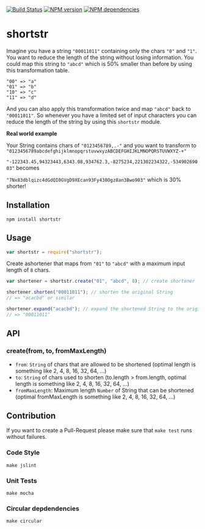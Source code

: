 [![Build Status](https://secure.travis-ci.org/michaelwittig/node-shortstr.png)](http://travis-ci.org/michaelwittig/node-shortstr)
[![NPM version](https://badge.fury.io/js/shortstr.png)](http://badge.fury.io/js/shortstr)
[![NPM dependencies](https://david-dm.org/michaelwittig/node-shortstr.png)](https://david-dm.org/michaelwittig/node-shortstr)

# shortstr

Imagine you have a string `"00011011"` containing only the chars `"0"` and `"1"`. You want to reduce the length of the string without losing information. You could map this string to `"abcd"` which is 50% smaller than before by using this transformation table.

	"00" => "a"
	"01" => "b"
	"10" => "c"
	"11" => "d"

And you can also apply this transformation twice and map `"abcd"` back to `"00011011"`. So whenever you have a limited set of input characters you can reduce the length of the string by using this `shortstr` module.

**Real world example**

Your String contains chars of `"0123456789,.-"` and you want to transform to `"0123456789abcdefghijklmnopqrstuvwxyzABCDEFGHIJKLMNOPQRSTUVWXYZ-+"`
		
`"-122343.45,94323443,6343.08,934762.3,-8275234,221302234322,-53490269003"` becomes 

`"7Nx83dblqizc4dGdQI0GVgD9XEcan93Fy438Ogz8an3Bwo903"` which is 30% shorter!

## Installation

```
npm install shortstr
```

## Usage

```javascript
var shortstr = require("shortstr");
```

Create ashortener that maps from `"01"` to `"abcd"` with a maximum input length of `8` chars.

```javascript
var shortener = shortstr.create("01", "abcd", 8); // create shortener

shortener.shorten("00011011"); // shorten the original String
// => "acacbd" or similar

shortener.expand("acacbd"); // expand the shortened String to the original String
// => "00011011"
```

## API

### create(from, to, fromMaxLength)

* `from`: `String` of chars that are allowed to be shortened (optimal length is something like 2, 4, 8, 16, 32, 64, ...)
* `to`: `String` of chars used to shorten (to.length > from.length, optimal length is something like 2, 4, 8, 16, 32, 64, ...)
* `fromMaxLength`: Maximum length `Number` of String that can be shortened (optimal fromMaxLength is something like 2, 4, 8, 16, 32, 64, ...)

## Contribution

If you want to create a Pull-Request please make sure that `make test` runs without failures.

### Code Style

	make jslint

### Unit Tests

	make mocha

### Circular depdendencies

	make circular
